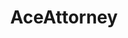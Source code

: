 ---
title: AceAttorney
crosslinks:
- AceAttorneyCirclejerk
- 3dshacks
- place
- self
- nocontext
- AcquittalGame
- HailCorporate
- lego
- the_paul
- LearnJapanese
- danganronpa
- kotor
- Games
- titlegore
- nintendo
- xkcd
- unexpectedjontron
- homestuck
- LosAngeles
---
